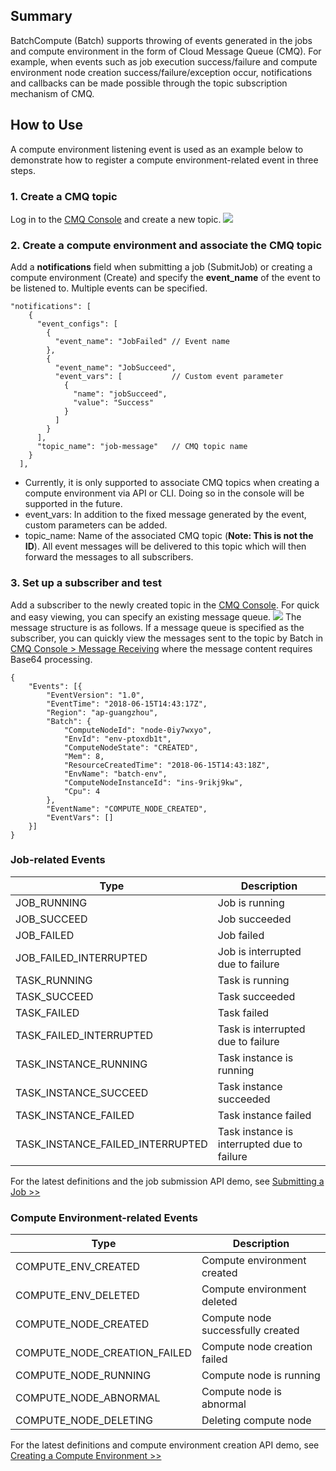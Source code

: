 ## Summary
BatchCompute (Batch) supports throwing of events generated in the jobs and compute environment in the form of Cloud Message Queue (CMQ). For example, when events such as job execution success/failure and compute environment node creation success/failure/exception occur, notifications and callbacks can be made possible through the topic subscription mechanism of CMQ.

## How to Use
A compute environment listening event is used as an example below to demonstrate how to register a compute environment-related event in three steps.

### 1. Create a CMQ topic
Log in to the [CMQ Console](https://console.cloud.tencent.com/mq/topic?rid=1) and create a new topic.
![](https://main.qcloudimg.com/raw/c66c7254a3d5f480500c6bce80e75aff)
### 2. Create a compute environment and associate the CMQ topic
Add a **notifications** field when submitting a job (SubmitJob) or creating a compute environment (Create) and specify the **event_name** of the event to be listened to. Multiple events can be specified.
```
"notifications": [
    {
      "event_configs": [
        {
          "event_name": "JobFailed" // Event name
        },
        {
          "event_name": "JobSucceed",
          "event_vars": [           // Custom event parameter
            {
              "name": "jobSucceed",
              "value": "Success"
            }
          ]
        }
      ],
      "topic_name": "job-message"   // CMQ topic name
    }
  ],
```
* Currently, it is only supported to associate CMQ topics when creating a compute environment via API or CLI. Doing so in the console will be supported in the future.
* event_vars: In addition to the fixed message generated by the event, custom parameters can be added.
* topic_name: Name of the associated CMQ topic (**Note: This is not the ID**). All event messages will be delivered to this topic which will then forward the messages to all subscribers.

### 3. Set up a subscriber and test
Add a subscriber to the newly created topic in the [CMQ Console](https://console.cloud.tencent.com/mq/topic?rid=1). For quick and easy viewing, you can specify an existing message queue.
![](https://main.qcloudimg.com/raw/2bdbba09e0486937e26360d17e968be6)
The message structure is as follows. If a message queue is specified as the subscriber, you can quickly view the messages sent to the topic by Batch in [CMQ Console > Message Receiving](https://console.cloud.tencent.com/mq/receive) where the message content requires Base64 processing.
```
{
	"Events": [{
		"EventVersion": "1.0",
		"EventTime": "2018-06-15T14:43:17Z",
		"Region": "ap-guangzhou",
		"Batch": {
			"ComputeNodeId": "node-0iy7wxyo",
			"EnvId": "env-ptoxdb1t",
			"ComputeNodeState": "CREATED",
			"Mem": 8,
			"ResourceCreatedTime": "2018-06-15T14:43:18Z",
			"EnvName": "batch-env",
			"ComputeNodeInstanceId": "ins-9rikj9kw",
			"Cpu": 4
		},
		"EventName": "COMPUTE_NODE_CREATED",
		"EventVars": []
	}]
}
```

### Job-related Events
Type | Description
-----|------
JOB_RUNNING | Job is running
JOB_SUCCEED | Job succeeded
JOB_FAILED | Job failed
JOB_FAILED_INTERRUPTED | Job is interrupted due to failure
TASK_RUNNING | Task is running
TASK_SUCCEED | Task succeeded
TASK_FAILED | Task failed
TASK_FAILED_INTERRUPTED | Task is interrupted due to failure
TASK_INSTANCE_RUNNING | Task instance is running
TASK_INSTANCE_SUCCEED | Task instance succeeded
TASK_INSTANCE_FAILED | Task instance failed
TASK_INSTANCE_FAILED_INTERRUPTED | Task instance is interrupted due to failure

For the latest definitions and the job submission API demo, see [Submitting a Job >>](https://cloud.tencent.com/document/product/599/12683)

### Compute Environment-related Events
Type | Description
-----|------
COMPUTE_ENV_CREATED | Compute environment created
COMPUTE_ENV_DELETED | Compute environment deleted
COMPUTE_NODE_CREATED | Compute node successfully created
COMPUTE_NODE_CREATION_FAILED | Compute node creation failed
COMPUTE_NODE_RUNNING | Compute node is running
COMPUTE_NODE_ABNORMAL | Compute node is abnormal
COMPUTE_NODE_DELETING | Deleting compute node 

For the latest definitions and compute environment creation API demo, see [Creating a Compute Environment >>](https://cloud.tencent.com/document/product/599/12683)
